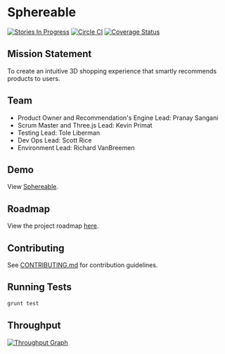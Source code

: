# Sphereable
[![Stories In Progress](https://badge.waffle.io/strangelightning/strangelightning.svg?label=In%20Progress&title=In%20Progress)](http://waffle.io/strangelightning/strangelightning) [![Circle CI](https://circleci.com/gh/StrangeLightning/strangeLightning.svg?style=svg)](https://circleci.com/gh/StrangeLightning/strangeLightning) [![Coverage Status](https://coveralls.io/repos/kxprim/strangeLightning/badge.svg)](https://coveralls.io/r/kxprim/strangeLightning)

## Mission Statement
To create an intuitive 3D shopping experience that smartly recommends products to users.

## Team

* Product Owner and Recommendation's Engine Lead: Pranay Sangani
* Scrum Master and Three.js Lead: Kevin Primat
* Testing Lead: Tole Liberman
* Dev Ops Lead: Scott Rice
* Environment Lead: Richard VanBreemen
 
## Demo

View [Sphereable](http://sphereable.com).

## Roadmap

View the project roadmap [here](https://github.com/StrangeLightning/strangeLightning/wiki/Roadmap).

## Contributing

See [CONTRIBUTING.md](https://github.com/StrangeLightning/strangeLightning/blob/master/CONTRIBUTING.md) for contribution guidelines.

## Running Tests
```BASH
grunt test 
```

## Throughput

[![Throughput Graph](https://graphs.waffle.io/strangelightning/strangelightning/throughput.svg)](https://waffle.io/strangelightning/strangelightning/metrics)
